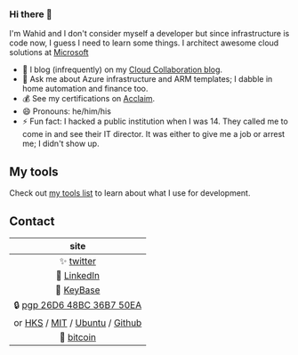 ### Hi there 👋

<!--
**wahidsaleemi/wahidsaleemi** is a  _special_ ✨ repository because its `README.md` (this file) appears on my GitHub profile.
- 🔭 I’m currently working on ...
- 👯 I’m looking to collaborate on ...
- ✨
- 📫
- 🤔
- Complete list here: https://www.webfx.com/tools/emoji-cheat-sheet/
-->

I'm Wahid and I don't consider myself a developer but since infrastructure is code now, I guess I need to learn some things. I architect awesome cloud solutions at [Microsoft](https://www.microsoft.com)

- 🌱 I blog (infrequently) on my [Cloud Collaboration blog](http://www.wahidsaleemi.com).
- 💬 Ask me about Azure infrastructure and ARM templates; I dabble in home automation and finance too.
- 💰 See my certifications on [Acclaim](https://www.youracclaim.com/users/wahid-saleemi).
- 😄 Pronouns: he/him/his
- ⚡ Fun fact: I hacked a public institution when I was 14. They called me to come in and see their IT director. It was either to give me a job or arrest me; I didn't show up.

## My tools

Check out [my tools list](mytools.md) to learn about what I use for development.

## Contact

|site|
|:---:|
|✨ [twitter](https://twitter.com/wahidsaleemi)|
|🔭 [LinkedIn](https://www.linkedin.com/in/wahidsaleemi)|
|👯 [KeyBase](https://keybase.io/wahidsaleemi)
| :lock: [pgp 26D6 48BC 36B7 50EA](https://keybase.io/wahidsaleemi/pgp_keys.asc?fingerprint=067c9817ff1c9d257ad646e926d648bc36b750ea)|
| or [HKS](http://hkps.pool.sks-keyservers.net/pks/lookup?op=get&search=0x26D648BC36B750EA) / [MIT](https://pgp.mit.edu/pks/lookup?search=0x26d648bc36b750ea) / [Ubuntu](http://keyserver.ubuntu.com/pks/lookup?op=get&search=0x26d648bc36b750ea) / [Github](onewahidlive.asc)|
| :statue_of_liberty: [bitcoin](39WeeCNyt5kbyxCKB2U5cWhqyigP6vASaj)|
